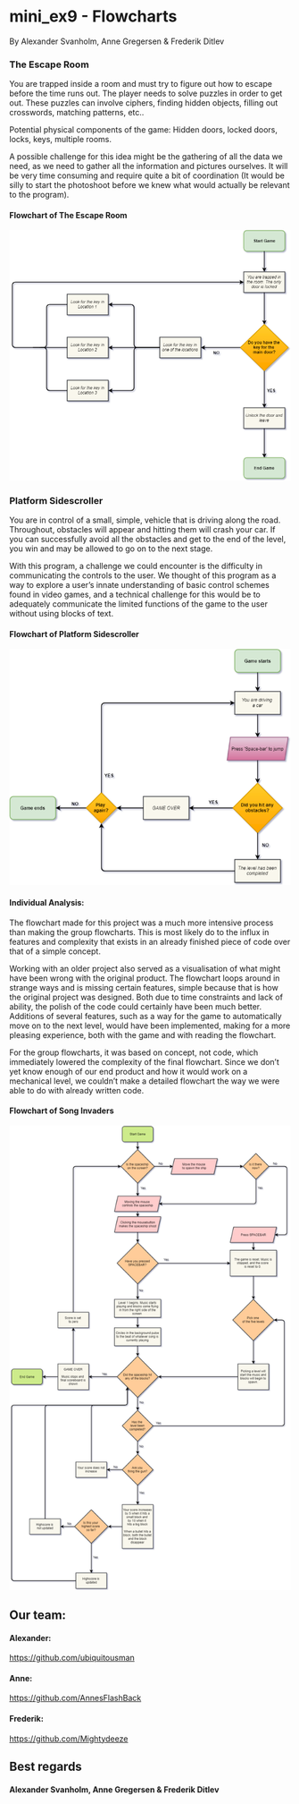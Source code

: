 # mini_ex9 - Flowcharts
By Alexander Svanholm, Anne Gregersen & Frederik Ditlev

### The Escape Room

You are trapped inside a room and must try to figure out how to escape before the time runs out. The player needs to solve puzzles in order to get out. These puzzles can involve ciphers, finding hidden objects, filling out crosswords, matching patterns, etc..

Potential physical components of the game: Hidden doors, locked doors, locks, keys, multiple rooms.

A possible challenge for this idea might be the gathering of all the data we need, as we need to gather all the information and pictures ourselves. It will be very time consuming and require quite a bit of coordination (It would be silly to start the photoshoot before we knew what would actually be relevant to the program).

#### Flowchart of The Escape Room
![alt text](escape.png "ESCAPE")

### Platform Sidescroller

You are in control of a small, simple, vehicle that is driving along the road. Throughout, obstacles will appear and hitting them will crash your car. If you can successfully avoid all the obstacles and get to the end of the level, you win and may be allowed to go on to the next stage.

With this program, a challenge we could encounter is the difficulty in communicating the controls to the user. We thought of this program as a way to explore a user’s innate understanding of basic control schemes found in video games, and a technical challenge for this would be to adequately communicate the limited functions of the game to the user without using blocks of text.

#### Flowchart of Platform Sidescroller
![alt text](sidescroller.png "DRIVE")

#### Individual Analysis:
The flowchart made for this project was a much more intensive process than making the group flowcharts. This is most likely do to the influx in features and complexity that exists in an already finished piece of code over that of a simple concept. 

Working with an older project also served as a visualisation of what might have been wrong with the original product. The flowchart loops around in strange ways and is missing certain features, simple because that is how the original project was designed. Both due to time constraints and lack of ability, the polish of the code could certainly have been much better. Additions of several features, such as a way for the game to automatically move on to the next level, would have been implemented, making for a more pleasing experience, both with the game and with reading the flowchart. 

For the group flowcharts, it was based on concept, not code, which immediately lowered the complexity of the final flowchart. Since we don’t yet know enough of our end product and how it would work on a mechanical level, we couldn’t make a detailed flowchart the way we were able to do with already written code. 


#### Flowchart of Song Invaders
![alt text](invaders.png "FIRE")

## Our team:
#### Alexander:
https://github.com/ubiquitousman
#### Anne:
https://github.com/AnnesFlashBack
#### Frederik:
https://github.com/Mightydeeze  

## Best regards
#### Alexander Svanholm, Anne Gregersen & Frederik Ditlev

